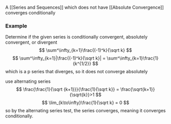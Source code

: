 A [[Series and Sequences]] which does not have [[Absolute Convergence]] converges conditionally

### Example
Determine if the given series is conditionally convergent, absolutely convergent, or divergent
$$
\sum^\infty_{k=1}\frac{(-1)^k}{\sqrt k}
$$
$$
\sum^\infty_{k=1}|\frac{(-1)^k}{\sqrt k}| = \sum^\infty_{k=1}\frac{1}{k^{1/2}}
$$
which is a p series that diverges, so it does not converge absolutely

use alternating series
$$
\frac{\frac{1}{\sqrt {k+1}}}{\frac{1}{\sqrt k}} = \frac{\sqrt{k+1}}{\sqrt{k}}>1
$$
$$
\lim_{k\to\infty}\frac{1}{\sqrt k} = 0
$$
so by the alternating series test, the series converges, meaning it converges conditionally. 

